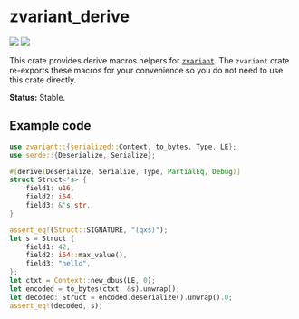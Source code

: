 # zvariant_derive

[![](https://docs.rs/zvariant_derive/badge.svg)](https://docs.rs/zvariant_derive/) [![](https://img.shields.io/crates/v/zvariant_derive)](https://crates.io/crates/zvariant_derive)

This crate provides derive macros helpers for [`zvariant`]. The `zvariant` crate re-exports these
macros for your convenience so you do not need to use this crate directly.

**Status:** Stable.

## Example code

```rust
use zvariant::{serialized::Context, to_bytes, Type, LE};
use serde::{Deserialize, Serialize};

#[derive(Deserialize, Serialize, Type, PartialEq, Debug)]
struct Struct<'s> {
    field1: u16,
    field2: i64,
    field3: &'s str,
}

assert_eq!(Struct::SIGNATURE, "(qxs)");
let s = Struct {
    field1: 42,
    field2: i64::max_value(),
    field3: "hello",
};
let ctxt = Context::new_dbus(LE, 0);
let encoded = to_bytes(ctxt, &s).unwrap();
let decoded: Struct = encoded.deserialize().unwrap().0;
assert_eq!(decoded, s);
```

[`zvariant`]: https://crates.io/crates/zvariant
